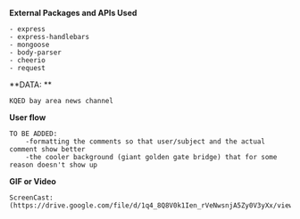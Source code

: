 

**External Packages and APIs Used**

    - express
    - express-handlebars
    - mongoose
    - body-parser
    - cheerio
    - request

**DATA: **

    KQED bay area news channel


**User flow**

    TO BE ADDED: 
        -formatting the comments so that user/subject and the actual comment show better
        -the cooler background (giant golden gate bridge) that for some reason doesn't show up

**GIF or Video**

    ScreenCast: 
    (https://drive.google.com/file/d/1q4_8Q8V0k1Ien_rVeNwsnjA5Zy0V3yXx/view)
    

